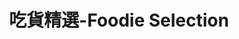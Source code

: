 ---
title: "吃貨精選-Foodie Selection"
description: "探索全台美食競賽，發現在地美味，品嚐競技精神"
keywords:
  - 美食競賽
  - 台灣美食
  - 美食精選
datePublished: "2025-06-30"
dateModified: "2025-07-01"
city: "雲林縣"
district: "所有行政區"
award: "所有獎項"
year: "所有年份"
page: 1
count: 1

restaurants:
  - name: "蔦松客棧"
    address: "雲林縣水林鄉蔦松路8號"
    phone: "0935114228"
    geo: "23.51964688200378, 120.23084349051639"
    google_map: "https://maps.app.goo.gl/gdbKHR1MNyWigvdTA"
    footinder: "https://footinder.com.tw/%E9%9B%B2%E6%9E%97%E7%B8%A3%E6%B0%B4%E6%9E%97%E9%84%89/2153/"
    official: ""
    award:
    - name: "500盤"
      year: "2024"
---
